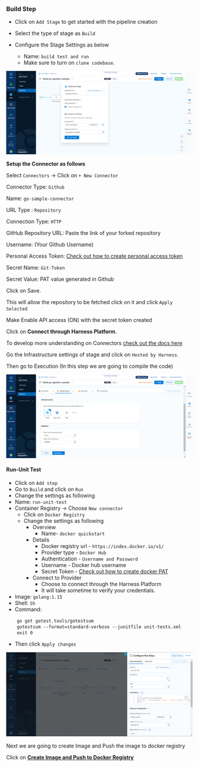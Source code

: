 ### Build Step
- Click on `Add Stage` to get started with the pipeline creation
- Select the type of stage as `Build`

- Configure the Stage Settings as below
  - Name: `build test and run`
  - Make sure to turn on `clone codebase`.


![configure_the_stage_setting](/images/About_stage.png)


**Setup the Connector as follows**

Select `Connectors` -> Click on `+ New Connector`

Connector Type: `Github`

Name: `go-sample-connector`

URL Type : `Repository`

Connection Type: `HTTP`

GitHub Repository URL: Paste the link of your forked repository

Username: (Your Github Username)

Personal Access Token: [Check out how to create personal access token](https://docs.github.com/en/authentication/keeping-your-account-and-data-secure/creating-a-personal-access-token)

Secret Name: `Git-Token`

Secret  Value: PAT value generated in Github

Click on Save.

This will allow the repository to be fetched click on it and click `Apply Selected`

Make Enable API access (ON) with the secret token created

Click on **Connect through Harness Platform**.

To develop more understanding on Connectors [check out the docs here](overview.md)

Go the Infrastructure settings of stage and click on `Hosted by Harness`.

Then go to Execution (In this step we are going to compile the code)



![configure_the_stage_setting](/images/Stage_Infrastructure.png)



#### Run-Unit Test

- Click on `Add step`
 - Go to `Build` and click on `Run`
 - Change the settings as following 
 - Name: `run-unit-test`
 - Container Registry -> Choose `New connector`
   - Click on `Docker Registry`
   - Change the settings as following 
       - Overview 
         - Name- `docker quickstart`
       - Details 
         - Docker registry url -  `https://index.docker.io/v1/`
         - Provider type - `Docker Hub`
         - Authentication - `Username and Password`
         - Username - Docker hub username 
         - Secret Token - [Check out how to create docker PAT](DockerPat.md)
       - Connect to Provider 
         - Choose to connect through the Harness Platform
         - It will take sometime to verify your credentials.
  - Image: `golang:1.15`
  - Shell: `Sh`
  - Command: 
  ```set +e
	  go get gotest.tools/gotestsum
	  gotestsum --format=standard-verbose --junitfile unit-tests.xml
	  exit 0
  ```
 - Then click `Apply changes`



![configure_the_stage_setting](/images/run-unit-test.png)




Next we are going to create Image and Push the image to docker registry 

Click on **[Create Image and Push to Docker Registry](DockerPush.md)**
